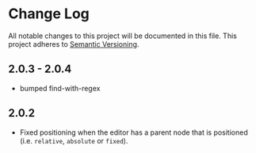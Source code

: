 # Change Log

All notable changes to this project will be documented in this file.
This project adheres to [Semantic Versioning](http://semver.org/).

## 2.0.3 - 2.0.4
- bumped find-with-regex

## 2.0.2
- Fixed positioning when the editor has a parent node that is positioned (i.e. `relative`, `absolute` or `fixed`).
